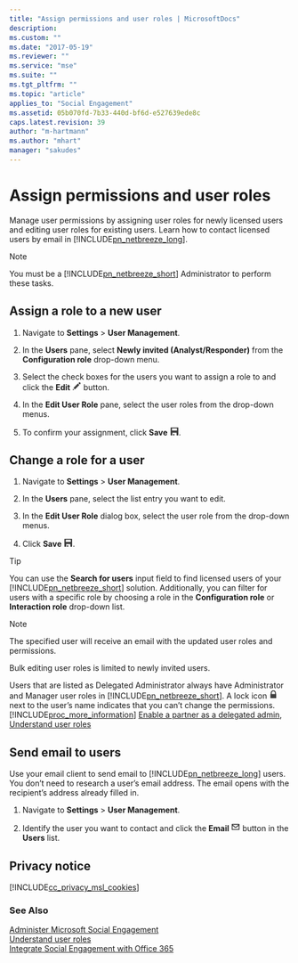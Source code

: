 ```yaml
---
title: "Assign permissions and user roles | MicrosoftDocs"
description:
ms.custom: ""
ms.date: "2017-05-19"
ms.reviewer: ""
ms.service: "mse"
ms.suite: ""
ms.tgt_pltfrm: ""
ms.topic: "article"
applies_to: "Social Engagement"
ms.assetid: 05b070fd-7b33-440d-bf6d-e527639ede8c
caps.latest.revision: 39
author: "m-hartmann"
ms.author: "mhart"
manager: "sakudes"
---
```

# Assign permissions and user roles
Manage user permissions by assigning user roles for newly licensed users and editing user roles for existing users. Learn how to contact licensed users by email in [!INCLUDE[pn_netbreeze_long](../includes/pn-netbreeze-long.md)].  
  
> [!NOTE]
>  You must be a [!INCLUDE[pn_netbreeze_short](../includes/pn-netbreeze-short.md)] Administrator to perform these tasks.  
  
<a name="AssignRole"></a>   
## Assign a role to a new user  
  
1.  Navigate to **Settings** > **User Management**.  
  
2.  In the **Users** pane, select **Newly invited (Analyst/Responder)** from the **Configuration role** drop-down menu.  
  
3.  Select the check boxes for the users you want to assign a role to and click the **Edit** ![Edit button](../social-engagement/media/edit-icon.png "Edit button") button.  
  
4.  In the **Edit User Role** pane, select the user roles from the drop-down menus.  
  
5.  To confirm your assignment, click **Save** ![Save button](../social-engagement/media/save-icon.png "Save button").  
  
<a name="ChangeRole"></a>   
## Change a role for a user  
  
1.  Navigate to **Settings** > **User Management**.  
  
2.  In the **Users** pane, select the list entry you want to edit.  
  
3.  In the **Edit User Role** dialog box, select the user role from the drop-down menus.  
  
4.  Click **Save** ![Save button](../social-engagement/media/save-icon.png "Save button").  
  
> [!TIP]
>  You can use the **Search for users** input field to find licensed users of your [!INCLUDE[pn_netbreeze_short](../includes/pn-netbreeze-short.md)] solution. Additionally, you can filter for users with a specific role by choosing a role in the **Configuration role** or **Interaction role** drop-down list.  
  
> [!NOTE]
>  The specified user will receive an email with the updated user roles and permissions.  
>   
>  Bulk editing user roles is limited to newly invited users.  
>   
>  Users that are listed as Delegated Administrator always have Administrator and Manager user roles in [!INCLUDE[pn_netbreeze_short](../includes/pn-netbreeze-short.md)]. A lock icon ![Lock button](../social-engagement/media/lock-icon.png "Lock button") next to the user’s name indicates that you can’t change the permissions. [!INCLUDE[proc_more_information](../includes/proc-more-information.md)] [Enable a partner as a delegated admin](../social-engagement/delegated-admin.md), [Understand user roles](../social-engagement/user-roles.md)  
  
<a name="EmailUsers"></a>   
## Send email to users  
Use your email client to send email to [!INCLUDE[pn_netbreeze_long](../includes/pn-netbreeze-long.md)] users. You don’t need to research a user’s email address. The email opens with the recipient’s address already filled in.  
  
1.  Navigate to **Settings** > **User Management**.  
  
2.  Identify the user you want to contact and click the **Email** ![Send message button in Social Engagement](../social-engagement/media/enevelope-icon.png "Send message button in Social Engagement") button in the **Users** list.  
  
## Privacy notice  
[!INCLUDE[cc_privacy_msl_cookies](../includes/cc-privacy-msl-cookies.md)]  
  
### See Also  
[Administer Microsoft Social Engagement](../social-engagement/administer-microsoft-social-engagement.md)   
[Understand user roles](../social-engagement/user-roles.md)   
[Integrate Social Engagement with Office 365](../social-engagement/manage-licenses.md)
 
